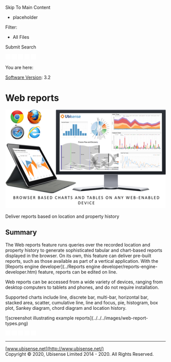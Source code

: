 

Skip To Main Content

[](../../../Home.htm)

  * placeholder

Filter:

  * All Files

Submit Search

![Navigate previous](../../../images/transparent.gif) ![Navigate
next](../../../images/transparent.gif) ![Expand
all](../../../images/transparent.gif) ![](../../../images/transparent.gif)
![Print](../../../images/transparent.gif)

You are here:

[Software Version](../../FrontMatters\(Online\)/features-and-versions.htm):
3.2

# Web reports

![](../../../images/ReportsImage.png)

Deliver reports based on location and property history

## Summary

The Web reports feature runs queries over the recorded location and property
history to generate sophisticated tabular and chart-based reports displayed in
the browser. On its own, this feature can deliver pre-built reports, such as
those available as part of a vertical application. With the [Reports engine
developer](../Reports engine developer/reports-engine-developer.htm) feature,
reports can be edited on line.

Web reports can be accessed from a wide variety of devices, ranging from
desktop computers to tablets and phones, and do not require installation.

Supported charts include line, discrete bar, multi-bar, horizontal bar,
stacked area, scatter, cumulative line, line and focus, pie, histogram, box
plot, Sankey diagram, chord diagram and location history.

![screenshot illustrating example reports](../../../images/web-report-
types.png)

![Navigate previous](../../../images/transparent.gif) ![Navigate
next](../../../images/transparent.gif) ![Expand
all](../../../images/transparent.gif) ![](../../../images/transparent.gif)
![Print](../../../images/transparent.gif)

* * *

[www.ubisense.net](http://www.ubisense.net/)  
Copyright © 2020, Ubisense Limited 2014 - 2020. All Rights Reserved.

